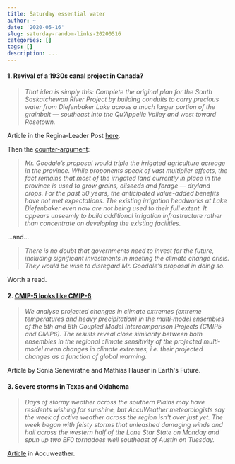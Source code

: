 ```yaml
---
title: Saturday essential water
author: ~
date: '2020-05-16'
slug: saturday-random-links-20200516
categories: []
tags: []
description: ...
---
```


#### 1. Revival of a 1930s canal project in Canada?

> *That idea is simply this: Complete the original plan for the South Saskatchewan River Project by building conduits to carry precious water from Diefenbaker Lake across a much larger portion of the grainbelt — southeast into the Qu’Appelle Valley and west toward Rosetown.*

Article in the Regina-Leader Post [here](https://leaderpost.com/opinion/columnists/goodale-diefenbaker-canal-project-makes-more-sense-than-ever/).

Then the [counter-argument](https://leaderpost.com/opinion/columnists/opinion-diefenbaker-project-not-worth-the-cost/):

> *Mr. Goodale’s proposal would triple the irrigated agriculture acreage in the province. While proponents speak of vast multiplier effects, the fact remains that most of the irrigated land currently in place in the province is used to grow grains, oilseeds and forage — dryland crops. For the past 50 years, the anticipated value-added benefits have not met expectations. The existing irrigation headworks at Lake Diefenbaker even now are not being used to their full extent. It appears unseemly to build additional irrigation infrastructure rather than concentrate on developing the existing facilities.*

...and...

> *There is no doubt that governments need to invest for the future, including significant investments in meeting the climate change crisis. They would be wise to disregard Mr. Goodale’s proposal in doing so.*

Worth a read.

#### 2. [CMIP-5 looks like CMIP-6](https://agupubs.onlinelibrary.wiley.com/doi/abs/10.1029/2019EF001474)

> *We analyse projected changes in climate extremes (extreme temperatures and heavy precipitation) in the multi‐model ensembles of the 5th and 6th Coupled Model Intercomparison Projects (CMIP5 and CMIP6). The results reveal close similarity between both ensembles in the regional climate sensitivity of the projected multi‐model mean changes in climate extremes, i.e. their projected changes as a function of global warming.*

Article by Sonia Seneviratne and Mathias Hauser in Earth's Future.

#### 3. Severe storms in Texas and Oklahoma

> *Days of stormy weather across the southern Plains may have residents wishing for sunshine, but AccuWeather meteorologists say the week of active weather across the region isn't over just yet. The week began with feisty storms that unleashed damaging winds and hail across the western half of the Lone Star State on Monday and spun up two EF0 tornadoes well southeast of Austin on Tuesday.*

[Article](https://www.accuweather.com/en/severe-weather/severe-storms-significant-flooding-aim-at-texas-oklahoma/740201) in Accuweather.

